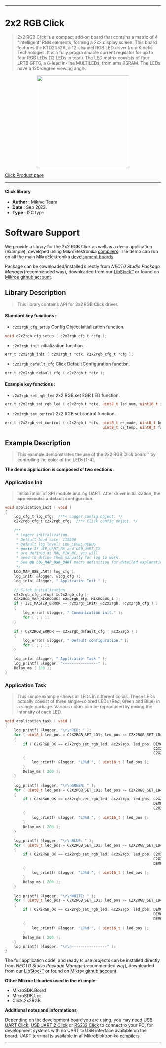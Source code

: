 
---
# 2x2 RGB Click

> 2x2 RGB Click is a compact add-on board that contains a matrix of 4 “intelligent” RGB elements, forming a 2x2 display screen. This board features the KTD2052A, a 12-channel RGB LED driver from Kinetic Technologies. It is a fully programmable current regulator for up to four RGB LEDs (12 LEDs in total). The LED matrix consists of four LRTB GFTG, a 6-lead in-line MULTILEDs, from ams OSRAM. The LEDs have a 120-degree viewing angle.

<p align="center">
  <img src="https://download.mikroe.com/images/click_for_ide/2x2rgb_click.png" height=300px>
</p>

[Click Product page](https://www.mikroe.com/2x2-rgb-click)

---


#### Click library

- **Author**        : Mikroe Team
- **Date**          : Sep 2023.
- **Type**          : I2C type


# Software Support

We provide a library for the 2x2 RGB Click
as well as a demo application (example), developed using MikroElektronika
[compilers](https://www.mikroe.com/necto-studio).
The demo can run on all the main MikroElektronika [development boards](https://www.mikroe.com/development-boards).

Package can be downloaded/installed directly from *NECTO Studio Package Manager*(recommended way), downloaded from our [LibStock&trade;](https://libstock.mikroe.com) or found on [Mikroe github account](https://github.com/MikroElektronika/mikrosdk_click_v2/tree/master/clicks).

## Library Description

> This library contains API for 2x2 RGB Click driver.

#### Standard key functions :

- `c2x2rgb_cfg_setup` Config Object Initialization function.
```c
void c2x2rgb_cfg_setup ( c2x2rgb_cfg_t *cfg );
```

- `c2x2rgb_init` Initialization function.
```c
err_t c2x2rgb_init ( c2x2rgb_t *ctx, c2x2rgb_cfg_t *cfg );
```

- `c2x2rgb_default_cfg` Click Default Configuration function.
```c
err_t c2x2rgb_default_cfg ( c2x2rgb_t *ctx );
```

#### Example key functions :

- `c2x2rgb_set_rgb_led` 2x2 RGB set RGB LED function.
```c
err_t c2x2rgb_set_rgb_led ( c2x2rgb_t *ctx, uint8_t led_num, uint16_t ired, uint16_t igrn, uint16_t iblu );
```

- `c2x2rgb_set_control` 2x2 RGB set control function.
```c
err_t c2x2rgb_set_control ( c2x2rgb_t *ctx, uint8_t en_mode, uint8_t be_en, 
                                            uint8_t ce_temp, uint8_t fade_rate );
```

## Example Description

> This example demonstrates the use of the 2x2 RGB Click board™ 
> by controlling the color of the LEDs [1-4].

**The demo application is composed of two sections :**

### Application Init

> Initialization of SPI module and log UART.
> After driver initialization, the app executes a default configuration.

```c
void application_init ( void ) 
{
    log_cfg_t log_cfg;  /**< Logger config object. */
    c2x2rgb_cfg_t c2x2rgb_cfg;  /**< Click config object. */

    /** 
     * Logger initialization.
     * Default baud rate: 115200
     * Default log level: LOG_LEVEL_DEBUG
     * @note If USB_UART_RX and USB_UART_TX 
     * are defined as HAL_PIN_NC, you will 
     * need to define them manually for log to work. 
     * See @b LOG_MAP_USB_UART macro definition for detailed explanation.
     */
    LOG_MAP_USB_UART( log_cfg );
    log_init( &logger, &log_cfg );
    log_info( &logger, " Application Init " );

    // Click initialization.
    c2x2rgb_cfg_setup( &c2x2rgb_cfg );
    C2X2RGB_MAP_MIKROBUS( c2x2rgb_cfg, MIKROBUS_1 );
    if ( I2C_MASTER_ERROR == c2x2rgb_init( &c2x2rgb, &c2x2rgb_cfg ) ) 
    {
        log_error( &logger, " Communication init." );
        for ( ; ; );
    }
    
    if ( C2X2RGB_ERROR == c2x2rgb_default_cfg ( &c2x2rgb ) )
    {
        log_error( &logger, " Default configuration." );
        for ( ; ; );
    }
    
    log_info( &logger, " Application Task " );
    log_printf( &logger, "----------------" );
    Delay_ms ( 100 );
}
```

### Application Task

> This simple example shows all LEDs in different colors.
> These LEDs actually consist of three single-colored LEDs (Red, Green and Blue) in a single package. 
> Various colors can be reproduced by mixing the intensity of each LED.

```c
void application_task ( void ) 
{
    log_printf( &logger, "\r\nRED: " );
    for ( uint8_t led_pos = C2X2RGB_SET_LD1; led_pos <= C2X2RGB_SET_LD4; led_pos++ )
    {
        if ( C2X2RGB_OK == c2x2rgb_set_rgb_led( &c2x2rgb, led_pos, DEMO_LED_CURRENT,
                                                                   C2X2RGB_LED_CURRENT_OFF, 
                                                                   C2X2RGB_LED_CURRENT_OFF ) )
        {
            log_printf( &logger, "LD%d ", ( uint16_t ) led_pos );
        }
        Delay_ms ( 200 );
    }
    
    log_printf( &logger, "\r\nGREEN: " );
    for ( uint8_t led_pos = C2X2RGB_SET_LD1; led_pos <= C2X2RGB_SET_LD4; led_pos++ )
    {
        if ( C2X2RGB_OK == c2x2rgb_set_rgb_led( &c2x2rgb, led_pos, C2X2RGB_LED_CURRENT_OFF, 
                                                                   DEMO_LED_CURRENT, 
                                                                   C2X2RGB_LED_CURRENT_OFF ) )
        {
            log_printf( &logger, "LD%d ", ( uint16_t ) led_pos );
        }
        Delay_ms ( 200 );
    }
    
    log_printf( &logger, "\r\nBLUE: " );
    for ( uint8_t led_pos = C2X2RGB_SET_LD1; led_pos <= C2X2RGB_SET_LD4; led_pos++ )
    {
        if ( C2X2RGB_OK == c2x2rgb_set_rgb_led( &c2x2rgb, led_pos, C2X2RGB_LED_CURRENT_OFF, 
                                                                   C2X2RGB_LED_CURRENT_OFF, 
                                                                   DEMO_LED_CURRENT ) )
        {
            log_printf( &logger, "LD%d ", ( uint16_t ) led_pos );
        }
        Delay_ms ( 200 );
    }
    
    log_printf( &logger, "\r\nWHITE: " );
    for ( uint8_t led_pos = C2X2RGB_SET_LD1; led_pos <= C2X2RGB_SET_LD4; led_pos++ )
    {
        if ( C2X2RGB_OK == c2x2rgb_set_rgb_led( &c2x2rgb, led_pos, DEMO_LED_CURRENT, 
                                                                   DEMO_LED_CURRENT, 
                                                                   DEMO_LED_CURRENT ) )
        {
            log_printf( &logger, "LD%d ", ( uint16_t ) led_pos );
        }
        Delay_ms ( 200 );
    }
    log_printf( &logger, "\r\n----------------" );
}
```

The full application code, and ready to use projects can be installed directly from *NECTO Studio Package Manager*(recommended way), downloaded from our [LibStock&trade;](https://libstock.mikroe.com) or found on [Mikroe github account](https://github.com/MikroElektronika/mikrosdk_click_v2/tree/master/clicks).

**Other Mikroe Libraries used in the example:**

- MikroSDK.Board
- MikroSDK.Log
- Click.2x2RGB

**Additional notes and informations**

Depending on the development board you are using, you may need
[USB UART Click](https://www.mikroe.com/usb-uart-click),
[USB UART 2 Click](https://www.mikroe.com/usb-uart-2-click) or
[RS232 Click](https://www.mikroe.com/rs232-click) to connect to your PC, for
development systems with no UART to USB interface available on the board. UART
terminal is available in all MikroElektronika
[compilers](https://shop.mikroe.com/compilers).

---
